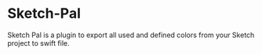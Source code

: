 # Sketch-Pal
Sketch Pal is a plugin to export all used and defined colors from your Sketch project to swift file. 
